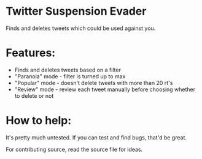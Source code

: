 # Twitter Suspension Evader
Finds and deletes tweets which could be used against you.

# Features:
- Finds and deletes tweets based on a filter
- "Paranoia" mode - filter is turned up to max
- "Popular" mode - doesn't delete tweets with more than 20 rt's
- "Review" mode - review each tweet manually before choosing whether to delete or not

# How to help:
It's pretty much untested. If you can test and find bugs, that'd be great.

For contributing source, read the source file for ideas.
